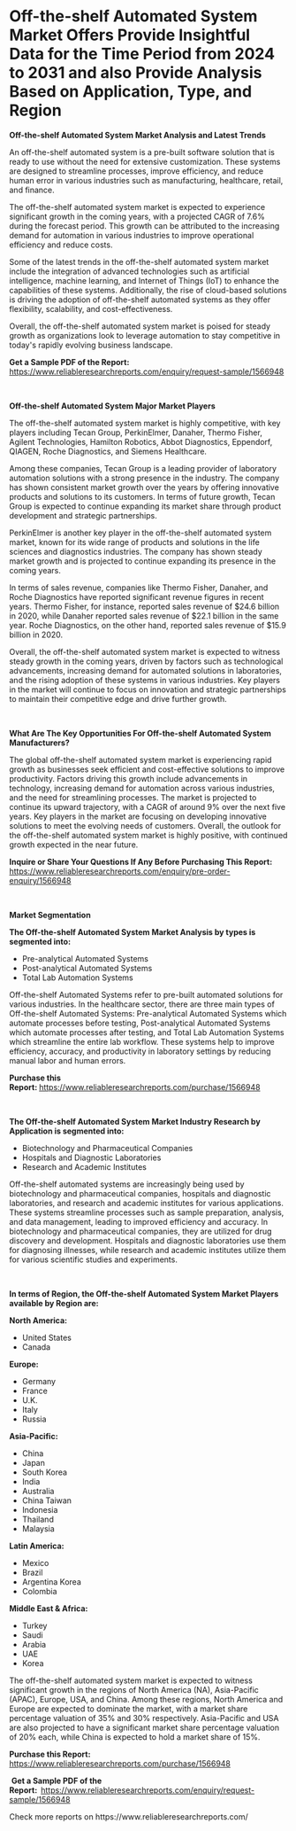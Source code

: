 <p><h1>Off-the-shelf Automated System Market Offers Provide Insightful Data for the Time Period from 2024 to 2031 and also Provide Analysis Based on Application, Type, and Region</h1></p><p><strong>Off-the-shelf Automated System Market Analysis and Latest Trends</strong></p>
<p><p>An off-the-shelf automated system is a pre-built software solution that is ready to use without the need for extensive customization. These systems are designed to streamline processes, improve efficiency, and reduce human error in various industries such as manufacturing, healthcare, retail, and finance.</p><p>The off-the-shelf automated system market is expected to experience significant growth in the coming years, with a projected CAGR of 7.6% during the forecast period. This growth can be attributed to the increasing demand for automation in various industries to improve operational efficiency and reduce costs. </p><p>Some of the latest trends in the off-the-shelf automated system market include the integration of advanced technologies such as artificial intelligence, machine learning, and Internet of Things (IoT) to enhance the capabilities of these systems. Additionally, the rise of cloud-based solutions is driving the adoption of off-the-shelf automated systems as they offer flexibility, scalability, and cost-effectiveness.</p><p>Overall, the off-the-shelf automated system market is poised for steady growth as organizations look to leverage automation to stay competitive in today's rapidly evolving business landscape.</p></p>
<p><strong>Get a Sample PDF of the Report:&nbsp;</strong> <a href="https://www.reliableresearchreports.com/enquiry/request-sample/1566948">https://www.reliableresearchreports.com/enquiry/request-sample/1566948</a></p>
<p>&nbsp;</p>
<p><strong>Off-the-shelf Automated System Major Market Players</strong></p>
<p><p>The off-the-shelf automated system market is highly competitive, with key players including Tecan Group, PerkinElmer, Danaher, Thermo Fisher, Agilent Technologies, Hamilton Robotics, Abbot Diagnostics, Eppendorf, QIAGEN, Roche Diagnostics, and Siemens Healthcare. </p><p>Among these companies, Tecan Group is a leading provider of laboratory automation solutions with a strong presence in the industry. The company has shown consistent market growth over the years by offering innovative products and solutions to its customers. In terms of future growth, Tecan Group is expected to continue expanding its market share through product development and strategic partnerships.</p><p>PerkinElmer is another key player in the off-the-shelf automated system market, known for its wide range of products and solutions in the life sciences and diagnostics industries. The company has shown steady market growth and is projected to continue expanding its presence in the coming years.</p><p>In terms of sales revenue, companies like Thermo Fisher, Danaher, and Roche Diagnostics have reported significant revenue figures in recent years. Thermo Fisher, for instance, reported sales revenue of $24.6 billion in 2020, while Danaher reported sales revenue of $22.1 billion in the same year. Roche Diagnostics, on the other hand, reported sales revenue of $15.9 billion in 2020.</p><p>Overall, the off-the-shelf automated system market is expected to witness steady growth in the coming years, driven by factors such as technological advancements, increasing demand for automated solutions in laboratories, and the rising adoption of these systems in various industries. Key players in the market will continue to focus on innovation and strategic partnerships to maintain their competitive edge and drive further growth.</p></p>
<p>&nbsp;</p>
<p><strong>What Are The Key Opportunities For Off-the-shelf Automated System Manufacturers?</strong></p>
<p><p>The global off-the-shelf automated system market is experiencing rapid growth as businesses seek efficient and cost-effective solutions to improve productivity. Factors driving this growth include advancements in technology, increasing demand for automation across various industries, and the need for streamlining processes. The market is projected to continue its upward trajectory, with a CAGR of around 9% over the next five years. Key players in the market are focusing on developing innovative solutions to meet the evolving needs of customers. Overall, the outlook for the off-the-shelf automated system market is highly positive, with continued growth expected in the near future.</p></p>
<p><strong>Inquire or Share Your Questions If Any Before Purchasing This Report:</strong> <a href="https://www.reliableresearchreports.com/enquiry/pre-order-enquiry/1566948">https://www.reliableresearchreports.com/enquiry/pre-order-enquiry/1566948</a></p>
<p>&nbsp;</p>
<p><strong>Market Segmentation</strong></p>
<p><strong>The Off-the-shelf Automated System Market Analysis by types is segmented into:</strong></p>
<p><ul><li>Pre-analytical Automated Systems</li><li>Post-analytical Automated Systems</li><li>Total Lab Automation Systems</li></ul></p>
<p><p>Off-the-shelf Automated Systems refer to pre-built automated solutions for various industries. In the healthcare sector, there are three main types of Off-the-shelf Automated Systems: Pre-analytical Automated Systems which automate processes before testing, Post-analytical Automated Systems which automate processes after testing, and Total Lab Automation Systems which streamline the entire lab workflow. These systems help to improve efficiency, accuracy, and productivity in laboratory settings by reducing manual labor and human errors.</p></p>
<p><strong>Purchase this Report:&nbsp;</strong><a href="https://www.reliableresearchreports.com/purchase/1566948">https://www.reliableresearchreports.com/purchase/1566948</a></p>
<p>&nbsp;</p>
<p><strong>The Off-the-shelf Automated System Market Industry Research by Application is segmented into:</strong></p>
<p><ul><li>Biotechnology and Pharmaceutical Companies</li><li>Hospitals and Diagnostic Laboratories</li><li>Research and Academic Institutes</li></ul></p>
<p><p>Off-the-shelf automated systems are increasingly being used by biotechnology and pharmaceutical companies, hospitals and diagnostic laboratories, and research and academic institutes for various applications. These systems streamline processes such as sample preparation, analysis, and data management, leading to improved efficiency and accuracy. In biotechnology and pharmaceutical companies, they are utilized for drug discovery and development. Hospitals and diagnostic laboratories use them for diagnosing illnesses, while research and academic institutes utilize them for various scientific studies and experiments.</p></p>
<p>&nbsp;</p>
<p><strong>In terms of Region, the Off-the-shelf Automated System Market Players available by Region are:</strong></p>
<p>
    <p> <strong> North America: </strong>
        <ul>
            <li>United States</li>
            <li>Canada</li>
        </ul>
        </p> 
    <p> <strong> Europe: </strong>
        <ul>
            <li>Germany</li>
            <li>France</li>
            <li>U.K.</li>
            <li>Italy</li>
            <li>Russia</li>
        </ul>
        </p> 
    <p> <strong> Asia-Pacific: </strong>
        <ul>
            <li>China</li>
            <li>Japan</li>
            <li>South Korea</li>
            <li>India</li>
            <li>Australia</li>
            <li>China Taiwan</li>
            <li>Indonesia</li>
            <li>Thailand</li>
            <li>Malaysia</li>
        </ul>
        </p> 
    <p> <strong> Latin America: </strong>
        <ul>
            <li>Mexico</li>
            <li>Brazil</li>
            <li>Argentina Korea</li>
            <li>Colombia</li>
        </ul>
        </p> 
    <p> <strong> Middle East & Africa: </strong>
        <ul>
            <li>Turkey</li>
            <li>Saudi</li>
            <li>Arabia</li>
            <li>UAE</li>
            <li>Korea</li>
        </ul>
    </p>
    </p>
<p><p>The off-the-shelf automated system market is expected to witness significant growth in the regions of North America (NA), Asia-Pacific (APAC), Europe, USA, and China. Among these regions, North America and Europe are expected to dominate the market, with a market share percentage valuation of 35% and 30% respectively. Asia-Pacific and USA are also projected to have a significant market share percentage valuation of 20% each, while China is expected to hold a market share of 15%.</p></p>
<p><strong>Purchase this Report: </strong><a href="https://www.reliableresearchreports.com/purchase/1566948">https://www.reliableresearchreports.com/purchase/1566948</a></p>
<p>&nbsp;<strong>Get a Sample PDF of the Report:&nbsp;&nbsp;</strong><a href="https://www.reliableresearchreports.com/enquiry/request-sample/1566948">https://www.reliableresearchreports.com/enquiry/request-sample/1566948</a></p>
<p><strong></strong></p>
<p>Check more reports on https://www.reliableresearchreports.com/</p>